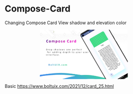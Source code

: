 # Compose-Card
Changing Compose Card View shadow and elevation color

<img style="display: block;-webkit-user-select: none;margin: auto;cursor: zoom-in;background-color: hsl(0, 0%, 90%);transition: background-color 300ms;" src="https://raw.githubusercontent.com/BoltUIX/Compose-Card/main/card.jpg" width="280" height="157">

Basic
https://www.boltuix.com/2021/12/card_25.html